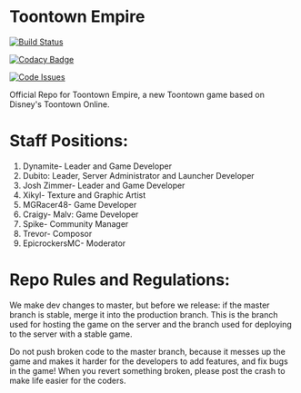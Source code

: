 # Toontown Empire 

[![Build Status](https://magnum.travis-ci.com/mgracer48/toontown-empire.svg?token=nwGfbyDzkuRBAHQGp16L&branch=master)](https://magnum.travis-ci.com/mgracer48/toontown-empire)

[![Codacy Badge](https://api.codacy.com/project/badge/grade/a71bcbed1f8c4cd59d7f1fa131c7114d)](https://www.codacy.com)

[![Code Issues](https://www.quantifiedcode.com/api/v1/project/ace720abeb544fbcb8dc1c9aff3a6241/badge.svg)](https://www.quantifiedcode.com/app/project/ace720abeb544fbcb8dc1c9aff3a6241)

Official Repo for Toontown Empire, a new Toontown game based on Disney's Toontown Online.

# Staff Positions:

1. Dynamite- Leader and Game Developer
2. Dubito: Leader, Server Administrator and Launcher Developer
3. Josh Zimmer- Leader and Game Developer
4. Xikyl- Texture and Graphic Artist
5. MGRacer48- Game Developer
6. Craigy- Malv: Game Developer
7. Spike- Community Manager
8. Trevor- Composor 
9. EpicrockersMC- Moderator

# Repo Rules and Regulations:

We make dev changes to master, but before we release: if the master branch is stable, merge it into the production branch. This is the branch used for hosting the game on the server and the branch used for deploying to the server with a stable game. 

Do not push broken code to the master branch, because it messes up the game and makes it harder for the developers to add features, and fix bugs in the game! When you revert something broken, please post the crash to make life easier for the coders.
